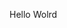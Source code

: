 Hello Wolrd
































































































































































































































































































































































































































































































































































































































































































































































































































































































































































































































































































































































































































































































































































































































































































































































































































































































































































































































































































































































































































































































































































































































































































































































































































































































































































































































































































































































































































































































































































































































































































































































































































































































































































































































































































































































































































































































































































































































































































































































































































































































































































































































































































































































































